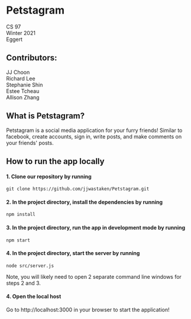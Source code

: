 # Petstagram

CS 97  
Winter 2021  
Eggert  

## Contributors: 

JJ Choon  
Richard Lee  
Stephanie Shin  
Estee Tcheau  
Allison Zhang

## What is Petstagram?

Petstagram is a social media application for your furry friends! Similar to facebook, create accounts, sign in, write posts, and make comments on your friends' posts.

## How to run the app locally

#### 1. Clone our repository by running

`git clone https://github.com/jjwastaken/Petstagram.git`

#### 2. In the project directory, install the dependencies by running

`npm install` 

#### 3. In the project directory, run the app in development mode by running

`npm start`   

#### 4. In the project directory, start the server by running

`node src/server.js`  

Note, you will likely need to open 2 separate command line windows for steps 2 and 3.

#### 4. Open the local host

Go to http://localhost:3000 in your browser to start the application!
